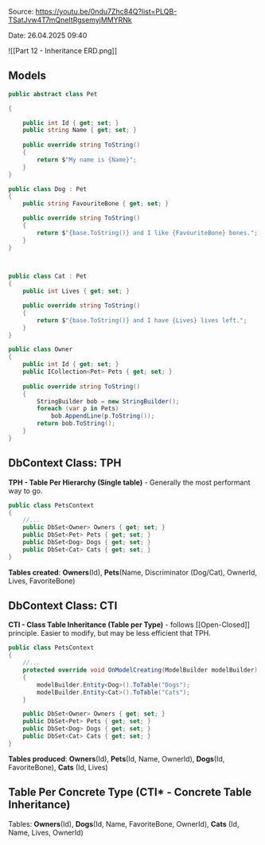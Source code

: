 Source: https://youtu.be/0ndu7Zhc84Q?list=PLQB-TSatJvw4T7mQneItRgsemyjMMYRNk

Date: 26.04.2025 09:40

![[Part 12 - Inheritance ERD.png]]

## Models 
```C#
public abstract class Pet

{

    public int Id { get; set; }
    public string Name { get; set; }
    
    public override string ToString()
    {
        return $"My name is {Name}";
    }
}

public class Dog : Pet
{
    public string FavouriteBone { get; set; }

    public override string ToString()
    {
        return $"{base.ToString()} and I like {FavouriteBone} bones.";
    }
}

  

public class Cat : Pet
{
    public int Lives { get; set; }

    public override string ToString()
    {
        return $"{base.ToString()} and I have {Lives} lives left.";
    }
}

public class Owner
{
    public int Id { get; set; }
    public ICollection<Pet> Pets { get; set; }
  
    public override string ToString()
    {
        StringBuilder bob = new StringBuilder();
        foreach (var p in Pets)
            bob.AppendLine(p.ToString());
        return bob.ToString();
    }
}
```

## DbContext Class: TPH
**TPH - Table Per Hierarchy (Single table)** - Generally the most performant way to go.

```C#
public class PetsContext 
{
	//...
	public DbSet<Owner> Owners { get; set; }
	public DbSet<Pet> Pets { get; set; }
	public DbSet<Dog> Dogs { get; set; }
	public DbSet<Cat> Cats { get; set; }
}
```

**Tables created**: **Owners**(Id), **Pets**(Name, Discriminator (Dog/Cat), OwnerId, Lives, FavoriteBone)

## DbContext Class: CTI
**CTI - Class Table Inheritance (Table per Type)** - follows [[Open-Closed]] principle. Easier to modify, but may be less efficient that TPH.

```C#
public class PetsContext 
{
	//...
	protected override void OnModelCreating(ModelBuilder modelBuilder)
    {
        modelBuilder.Entity<Dog>().ToTable("Dogs");
	    modelBuilder.Entity<Cat>().ToTable("Cats");
    }

	public DbSet<Owner> Owners { get; set; }
    public DbSet<Pet> Pets { get; set; }
	public DbSet<Dog> Dogs { get; set; }
    public DbSet<Cat> Cats { get; set; }
}
```
**Tables produced**: **Owners**(Id), **Pets**(Id, Name, OwnerId), **Dogs**(Id, FavoriteBone), **Cats** (Id, Lives)

## Table Per Concrete Type (CTI* - Concrete Table Inheritance)
Tables:  **Owners**(Id), **Dogs**(Id, Name, FavoriteBone, OwnerId), **Cats** (Id, Name, Lives, OwnerId)
